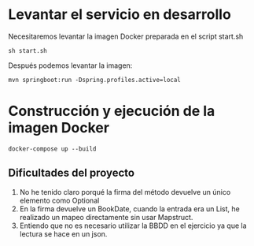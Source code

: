 # Levantar el servicio en desarrollo
Necesitaremos levantar la imagen Docker preparada en el script start.sh
````
sh start.sh
````
Después podemos levantar la imagen:
````
mvn springboot:run -Dspring.profiles.active=local 
````
# Construcción y ejecución de la imagen Docker
````
docker-compose up --build
````




## Dificultades del proyecto

1. No he tenido claro porqué la firma del método devuelve un único elemento como Optional 
2. En la firma devuelve un BookDate, cuando la entrada era un List<Book>, he realizado un mapeo directamente sin 
usar Mapstruct.
3. Entiendo que no es necesario utilizar la BBDD en el ejercicio ya que la lectura se hace en un json.
